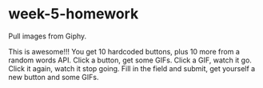 # week-5-homework
Pull images from Giphy.

This is awesome!!!  You get 10 hardcoded buttons, plus 10 more from a random words API.  Click a button, get some GIFs.  Click a GIF, watch it go.  Click it again, watch it stop going.  Fill in the field and submit, get yourself a new button and some GIFs.
